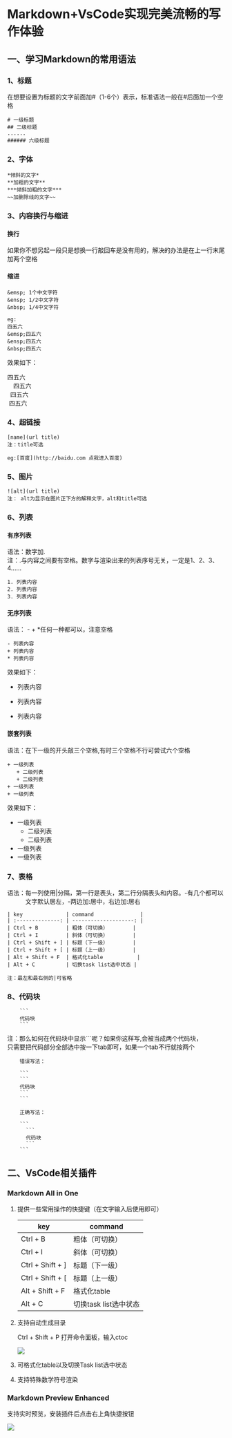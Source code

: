 # Markdown+VsCode实现完美流畅的写作体验

## 一、学习Markdown的常用语法

### 1、标题

在想要设置为标题的文字前面加#（1-6个）表示，标准语法一般在#后面加一个空格

```
# 一级标题
## 二级标题
......
###### 六级标题
```

### 2、字体

```
*倾斜的文字*
**加粗的文字**
***倾斜加粗的文字***
~~加删除线的文字~~
```

### 3、内容换行与缩进

#### 换行

如果你不想另起一段只是想换一行敲回车是没有用的，解决的办法是在上一行末尾加两个空格

#### 缩进

```
&emsp; 1个中文字符
&ensp; 1/2中文字符
&nbsp; 1/4中文字符

eg:
四五六  
&emsp;四五六  
&ensp;四五六  
&nbsp;四五六
```

效果如下：

四五六  
&emsp;四五六  
&ensp;四五六  
&nbsp;四五六

### 4、超链接

```
[name](url title)
注：title可选

eg:[百度](http://baidu.com 点我进入百度)
```

### 5、图片

```
![alt](url title)
注： alt为显示在图片正下方的解释文字，alt和title可选
```

### 6、列表

#### 有序列表

语法：数字加.  
注：.与内容之间要有空格。数字与渲染出来的列表序号无关，一定是1、2、3、4......

```
1. 列表内容
2. 列表内容
3. 列表内容
```

#### 无序列表

语法： - + *任何一种都可以，注意空格
```
- 列表内容
+ 列表内容
* 列表内容
```

效果如下：

- 列表内容
+ 列表内容
* 列表内容
  
#### 嵌套列表

语法：在下一级的开头敲三个空格,有时三个空格不行可尝试六个空格

```
+ 一级列表
   + 二级列表
   + 二级列表
+ 一级列表
+ 一级列表
```
效果如下：

+ 一级列表
   + 二级列表
   + 二级列表
+ 一级列表
+ 一级列表

### 7、表格

语法：每一列使用|分隔，第一行是表头，第二行分隔表头和内容。-有几个都可以  
&emsp;&emsp;&emsp;文字默认居左，-两边加:居中，右边加:居右

```
| key              | command               |
| :--------------: | --------------------: |
| Ctrl + B         | 粗体（可切换）        |
| Ctrl + I         | 斜体（可切换）        |
| Ctrl + Shift + ] | 标题（下一级）        |
| Ctrl + Shift + [ | 标题（上一级）        |
| Alt + Shift + F  | 格式化table           |
| Alt + C          | 切换task list选中状态 |

注：最左和最右侧的|可省略
```

### 8、代码块

```
    ``` 
    代码块
    ```
```

注：那么如何在代码块中显示```呢？如果你这样写,会被当成两个代码块，  
只需要把代码部分全部选中按一下tab即可，如果一个tab不行就按两个
```
    错误写法：

    ```
    ``` 
    代码块
    ```
    ```
```
```    
    正确写法：

    ```
      ``` 
      代码块
      ```
    ```
```

## 二、VsCode相关插件

### Markdown All in One

1. 提供一些常用操作的快捷键（在文字输入后使用即可）
   
    | key              | command               |
    | ---------------- | --------------------- |
    | Ctrl + B         | 粗体（可切换）        |
    | Ctrl + I         | 斜体（可切换）        |
    | Ctrl + Shift + ] | 标题（下一级）        |
    | Ctrl + Shift + [ | 标题（上一级）        |
    | Alt + Shift + F  | 格式化table           |
    | Alt + C          | 切换task list选中状态 |


2. 支持自动生成目录
   
    Ctrl + Shift + P 打开命令面板，输入ctoc
    
    ![](eg-directory.png)
   
3. 可格式化table以及切换Task list选中状态
   
4. 支持特殊数学符号渲染

### Markdown Preview Enhanced

支持实时预览，安装插件后点击右上角快捷按钮

![](eg-open-preview.png)








